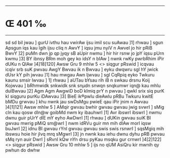 ___
# Œ 401 ‰
---
sd sd bil jwau ] gurU ivthu hau vwirAw ijsu imil scu suAwau ]1]
rhwau ] sgun Apsgun iqs kau lgih ijsu cIiq n AwvY ] iqsu jmu nyiV
n AwveI jo hir pRiB BwvY ]2] puMn dwn jp qp jyqy sB aUpir nwmu ] hir
hir rsnw jo jpY iqsu pUrn kwmu ]3] BY ibnsy BRm moh gey ko idsY n bIAw
] nwnk rwKy pwrbRhim iPir dUKu n QIAw ]4]18]120]
Awsw Gru 9 mhlw 5 <> siqgur pRswid ]
icqvau icqiv srb suK pwvau AwgY Bwvau ik n Bwvau ] eyku dwqwru sgl
hY jwick dUsr kY pih jwvau ]1] hau mwgau Awn ljwvau ] sgl CqRpiq
eyko Twkuru kaunu smsir lwvau ] 1] rhwau ] aUTau bYsau rih iB n swkau
drsnu Koij Kojwvau ] bRhmwidk snkwidk snk snµdn snwqn snqkumwr
iqn@ kau mhlu dulBwvau ]2] Agm Agm AwgwiD boD kImiq prY n pwvau
] qwkI srix siq purK kI siqguru purKu iDAwvau ]3] BieE ik®pwlu
dieAwlu pRBu Twkuru kwitE bMDu grwvau ] khu nwnk jau swDsMgu pwieE qau
iPir jnim n Awvau ]4]1]121] Awsw mhlw 5 ] AMqir gwvau bwhir
gwvau gwvau jwig svwrI ] sMig cln kau qosw dIn@w goibMd nwm ky
ibauhwrI ]1] Avr ibswrI ibswrI ] nwmu dwnu guir pUrY dIE mY eyho
AwDwrI ]1] rhwau ] dUKin gwvau suiK BI gwvau mwrig pMiQ sm@wrI ] nwm
idRVu guir mn mih dIAw morI iqsw buJwrI ]2] idnu BI gwvau rYnI gwvau
gwvau swis swis rsnwrI ] sqsMgiq mih ibswsu hoie hir jIvq mrq
sMgwrI ]3] jn nwnk kau iehu dwnu dyhu pRB pwvau sMq ryn auir DwrI ]
sRvnI kQw nYn drsu pyKau msqku gur crnwrI ]4]2]122]
<> siqgur pRswid ] Awsw Gru 10 mhlw 5 ] ijs no qUM AsiQru kir
mwnih qy pwhun do dwhw
####
